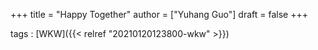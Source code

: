 +++
title = "Happy Together"
author = ["Yuhang Guo"]
draft = false
+++

tags
: [WKW]({{< relref "20210120123800-wkw" >}})
